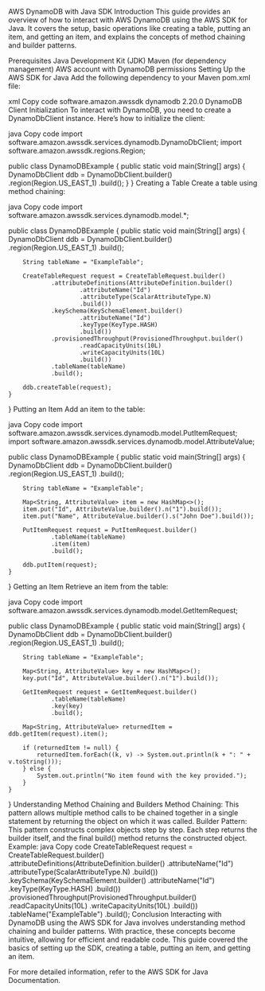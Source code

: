 AWS DynamoDB with Java SDK
Introduction
This guide provides an overview of how to interact with AWS DynamoDB using the AWS SDK for Java. It covers the setup, basic operations like creating a table, putting an item, and getting an item, and explains the concepts of method chaining and builder patterns.

Prerequisites
Java Development Kit (JDK)
Maven (for dependency management)
AWS account with DynamoDB permissions
Setting Up the AWS SDK for Java
Add the following dependency to your Maven pom.xml file:

xml
Copy code
<dependency>
    <groupId>software.amazon.awssdk</groupId>
    <artifactId>dynamodb</artifactId>
    <version>2.20.0</version>
</dependency>
DynamoDB Client Initialization
To interact with DynamoDB, you need to create a DynamoDbClient instance. Here’s how to initialize the client:

java
Copy code
import software.amazon.awssdk.services.dynamodb.DynamoDbClient;
import software.amazon.awssdk.regions.Region;

public class DynamoDBExample {
    public static void main(String[] args) {
        DynamoDbClient ddb = DynamoDbClient.builder()
                .region(Region.US_EAST_1)
                .build();
    }
}
Creating a Table
Create a table using method chaining:

java
Copy code
import software.amazon.awssdk.services.dynamodb.model.*;

public class DynamoDBExample {
    public static void main(String[] args) {
        DynamoDbClient ddb = DynamoDbClient.builder()
                .region(Region.US_EAST_1)
                .build();

        String tableName = "ExampleTable";

        CreateTableRequest request = CreateTableRequest.builder()
                .attributeDefinitions(AttributeDefinition.builder()
                        .attributeName("Id")
                        .attributeType(ScalarAttributeType.N)
                        .build())
                .keySchema(KeySchemaElement.builder()
                        .attributeName("Id")
                        .keyType(KeyType.HASH)
                        .build())
                .provisionedThroughput(ProvisionedThroughput.builder()
                        .readCapacityUnits(10L)
                        .writeCapacityUnits(10L)
                        .build())
                .tableName(tableName)
                .build();

        ddb.createTable(request);
    }
}
Putting an Item
Add an item to the table:

java
Copy code
import software.amazon.awssdk.services.dynamodb.model.PutItemRequest;
import software.amazon.awssdk.services.dynamodb.model.AttributeValue;

public class DynamoDBExample {
    public static void main(String[] args) {
        DynamoDbClient ddb = DynamoDbClient.builder()
                .region(Region.US_EAST_1)
                .build();

        String tableName = "ExampleTable";

        Map<String, AttributeValue> item = new HashMap<>();
        item.put("Id", AttributeValue.builder().n("1").build());
        item.put("Name", AttributeValue.builder().s("John Doe").build());

        PutItemRequest request = PutItemRequest.builder()
                .tableName(tableName)
                .item(item)
                .build();

        ddb.putItem(request);
    }
}
Getting an Item
Retrieve an item from the table:

java
Copy code
import software.amazon.awssdk.services.dynamodb.model.GetItemRequest;

public class DynamoDBExample {
    public static void main(String[] args) {
        DynamoDbClient ddb = DynamoDbClient.builder()
                .region(Region.US_EAST_1)
                .build();

        String tableName = "ExampleTable";

        Map<String, AttributeValue> key = new HashMap<>();
        key.put("Id", AttributeValue.builder().n("1").build());

        GetItemRequest request = GetItemRequest.builder()
                .tableName(tableName)
                .key(key)
                .build();

        Map<String, AttributeValue> returnedItem = ddb.getItem(request).item();

        if (returnedItem != null) {
            returnedItem.forEach((k, v) -> System.out.println(k + ": " + v.toString()));
        } else {
            System.out.println("No item found with the key provided.");
        }
    }
}
Understanding Method Chaining and Builders
Method Chaining: This pattern allows multiple method calls to be chained together in a single statement by returning the object on which it was called.
Builder Pattern: This pattern constructs complex objects step by step. Each step returns the builder itself, and the final build() method returns the constructed object.
Example:
java
Copy code
CreateTableRequest request = CreateTableRequest.builder()
    .attributeDefinitions(AttributeDefinition.builder()
        .attributeName("Id")
        .attributeType(ScalarAttributeType.N)
        .build())
    .keySchema(KeySchemaElement.builder()
        .attributeName("Id")
        .keyType(KeyType.HASH)
        .build())
    .provisionedThroughput(ProvisionedThroughput.builder()
        .readCapacityUnits(10L)
        .writeCapacityUnits(10L)
        .build())
    .tableName("ExampleTable")
    .build();
Conclusion
Interacting with DynamoDB using the AWS SDK for Java involves understanding method chaining and builder patterns. With practice, these concepts become intuitive, allowing for efficient and readable code. This guide covered the basics of setting up the SDK, creating a table, putting an item, and getting an item.

For more detailed information, refer to the AWS SDK for Java Documentation.
